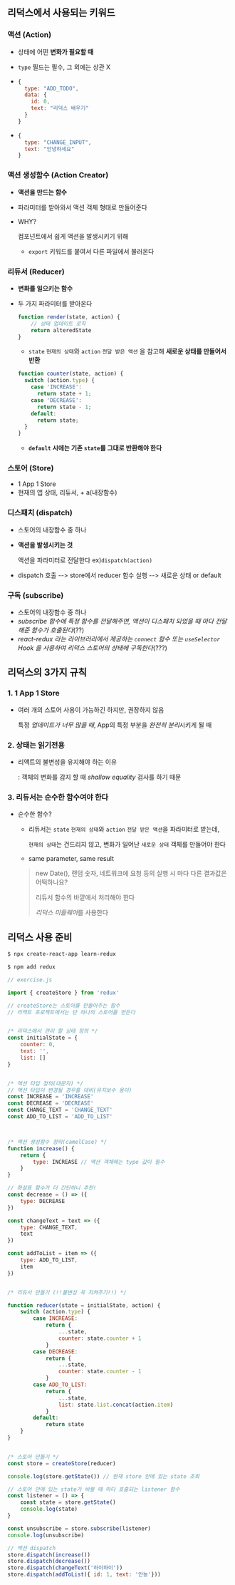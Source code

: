 ## 리덕스에서 사용되는 키워드

### 액션  (Action)

- 상태에 어떤 **변화가 필요할 때**

- `type` 필드는 필수, 그 외에는 상관 X

- ```js
  {
    type: "ADD_TODO",
    data: {
      id: 0,
      text: "리덕스 배우기"
    }
  }
  ```

- ```js
  {
    type: "CHANGE_INPUT",
    text: "안녕하세요"
  }
  ```



### 액션 생성함수 (Action Creator)

- **액션을 만드는 함수**

- 파라미터를 받아와서 액션 객체 형태로 만들어준다

- WHY?

  컴포넌트에서 쉽게 액션을 발생시키기 위해

  - `export` 키워드를 붙여서 다른 파일에서 불러온다



### 리듀서 (Reducer)

- **변화를 일으키는 함수**

- 두 가지 파라미터를 받아온다

  ```js
  function render(state, action) {
      // 상태 업데이트 로직
      return alteredState
  }
  ```

  - `state` `현재의 상태`와 `action` `전달 받은 액션` 을 참고해 **새로운 상태를 만들어서 반환**

  ```js
  function counter(state, action) {
    switch (action.type) {
      case 'INCREASE':
        return state + 1;
      case 'DECREASE':
        return state - 1;
      default:
        return state;
    }
  }
  ```

  - **`default` 시에는 기존 `state`를 그대로 반환해야 한다**





### 스토어 (Store)

- 1 App 1 Store
- 현재의 앱 상태, 리듀서, + a(내장함수)



### 디스패치 (dispatch)

- 스토어의 내장함수 중 하나

- **액션을 발생시키는 것**

  액션을 파라미터로 전달한다 ex)`dispatch(action)`

- dispatch 호출 --> store에서 reducer 함수 실행 --> 새로운 상태 or default



### 구독 (subscribe)

- 스토어의 내장함수 중 하나
- *subscribe 함수에 특정 함수를 전달해주면, 액션이 디스패치 되었을 때 마다 전달해준 함수가 호출된다*(??)
- *react-redux 라는 라이브러리에서 제공하는 `connect` 함수 또는 `useSelector` Hook 을 사용하여 리덕스 스토어의 상태에 구독한다*(???)





## 리덕스의 3가지 규칙

### 1. 1 App 1 Store

- 여러 개의 스토어 사용이 가능하긴 하지만, 권장하지 않음

  특정 *업데이트가 너무 많을 때*, App의 특정 부분을 *완전히 분리*시키게 될 때



### 2. 상태는 읽기전용

- 리액트의 불변성을 유지해야 하는 이유

  : 객체의 변화를 감지 할 때 *shallow equality* 검사를 하기 때문



### 3. 리듀서는 순수한 함수여야 한다

- 순수한 함수?

  - 리듀서는 `state` `현재의 상태`와 `action` `전달 받은 액션`을 파라미터로 받는데,

    `현재의 상태`는 건드리지 않고, 변화가 일어난 `새로운 상태` 객체를 만들어야 한다

  - same parameter, same result

  > new Date(), 랜덤 숫자, 네트워크에 요청 등의 실행 시 마다 다른 결과값은 어떡하나요?
  >
  > 리듀서 함수의 바깥에서 처리해야 한다
  >
  > *리덕스 미들웨어*를 사용한다







## 리덕스 사용 준비

```bash
$ npx create-react-app learn-redux

$ npm add redux
```



```js
// exercise.js

import { createStore } from 'redux'

// createStore는 스토어를 만들어주는 함수
// 리액트 프로젝트에서는 단 하나의 스토어를 만든다


/* 리덕스에서 관리 할 상태 정의 */
const initialState = {
    counter: 0,
    text: '',
    list: []
}


/* 액션 타입 정의(대문자) */
// 액션 타입이 변경될 경우를 대비(유지보수 용이)
const INCREASE = 'INCREASE'
const DECREASE = 'DECREASE'
const CHANGE_TEXT = 'CHANGE_TEXT'
const ADD_TO_LIST = 'ADD_TO_LIST'



/* 액션 생성함수 정의(camelCase) */
function increase() {
    return {
        type: INCREASE // 액션 객체에는 type 값이 필수
    }
}

// 화살표 함수가 더 간단하니 추천!
const decrease = () => ({
    type: DECREASE
})

const changeText = text => ({
    type: CHANGE_TEXT,
    text
})

const addToList = item => ({
    type: ADD_TO_LIST,
    item
})


/* 리듀서 만들기 (!!불변성 꼭 지켜주기!!) */

function reducer(state = initialState, action) {
    switch (action.type) {
        case INCREASE:
            return {
                ...state,
                counter: state.counter + 1
            }
        case DECREASE: 
            return {
                ...state,
                counter: state.counter - 1
            }
        case ADD_TO_LIST:
            return {
                ...state,
                list: state.list.concat(action.item)
            }
        default:
            return state
    }
}


/* 스토어 만들기 */
const store = createStore(reducer)

console.log(store.getState()) // 현재 store 안에 있는 state 조회

// 스토어 안에 있는 state가 바뀔 때 마다 호출되는 listener 함수
const listener = () => {
    const state = store.getState()
    console.log(state)
}

const unsubscribe = store.subscribe(listener)
console.log(unsubscribe)

// 액션 dispatch
store.dispatch(increase())
store.dispatch(decrease())
store.dispatch(changeText('하이하이'))
store.dispatch(addToList({ id: 1, text: '안뇽'}))
```

